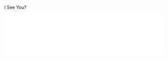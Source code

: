 I See You?


<iframe src="./i-see-you.html" style="width: 500px; height: 130px; border: 0px"></iframe>
